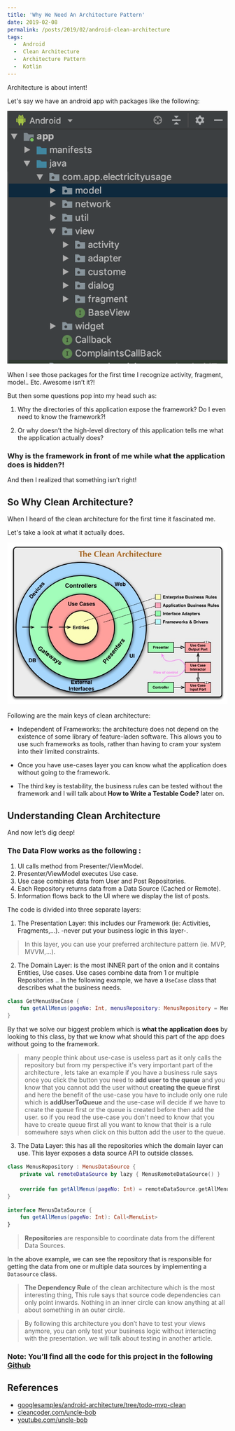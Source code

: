 ```yaml
---
title: 'Why We Need An Architecture Pattern'
date: 2019-02-08
permalink: /posts/2019/02/android-clean-architecture
tags:
  -  Android
  -  Clean Architecture
  -  Architecture Pattern
  -  Kotlin
---
```

Architecture is about intent!

Let's say we have an android app with packages like the following: 


![no architecture image](/images/no_architecture.png)

When I see those packages for the first time I recognize activity, fragment, model.. Etc. Awesome isn’t it?!

But then some questions pop into my head such as:

1. Why the directories of this application expose the framework? Do I even need to know the framework?!

2.  Or why doesn’t the high-level directory of this application tells me what the application actually does?

### Why is the framework in front of me while what the application does is hidden?!
And then I realized that something isn’t right!

## So Why Clean Architecture?

When I heard of the clean architecture for the first time it fascinated me. 

Let's take a look at what it actually does.

![clean architecture image](/images/clean_architecture.jpg)

Following are the main keys of clean architecture:

* Independent of Frameworks: the architecture does not depend on the existence of some library of feature-laden software. This allows you to use such frameworks as tools, rather than having to cram your system into their limited constraints.

* Once you have use-cases layer you can know what the application does without going to the framework. 

* The third key is testability, the business rules can be tested without the framework and I will talk about **How to Write a Testable Code?** later on.


## Understanding Clean Architecture
And now let’s dig deep! 
### The Data Flow works as the following :
1. UI calls method from Presenter/ViewModel.
2. Presenter/ViewModel executes Use case.
3. Use case combines data from User and Post Repositories.
4. Each Repository returns data from a Data Source (Cached or Remote).
5. Information flows back to the UI where we display the list of posts.


The code is divided into three separate layers:

1. The Presentation Layer: this includes our Framework (ie: Activities, Fragments,...). -never put your business logic in this layer-.

> In this layer, you can use your preferred architecture pattern (ie. MVP, MVVM,...).

2. The Domain Layer: is the most INNER part of the onion and it contains Entities, Use cases. Use cases combine data from 1 or multiple Repositories .. In the following example, we have a ```UseCase``` class that describes what the business needs.

``` kotlin
class GetMenusUseCase {
    fun getAllMenus(pageNo: Int, menusRepository: MenusRepository = MenusRepository()) = menusRepository.getAllMenus(pageNo)
}
```
By that we solve our biggest problem which is **what the application does** by looking to this class, by that we know what should this part of the app does without going to the framework.

> many people think about use-case is useless part as it only calls the repository but from my perspective it's very important part of the architecture , lets take an example if you have a business rule says once you click the button you need to **add user to the queue** and you know that you cannot add the user without **creating the queue first** and here the benefit of the use-case you have to include only one rule which is **addUserToQueue** and the use-case will decide if we have to create the queue first or the queue is created before then add the user. so if you read the use-case you don't need to know that you have to create queue first all you want to know that their is a rule somewhere says when click on this button add the user to the queue.

3. The Data Layer: this has all the repositories which the domain layer can use. This layer exposes a data source API to outside classes.

``` kotlin
class MenusRepository : MenusDataSource {
    private val remoteDataSource by lazy { MenusRemoteDataSource() }

    override fun getAllMenus(pageNo: Int) = remoteDataSource.getAllMenus(pageNo)
}
```
``` kotlin
interface MenusDataSource {
    fun getAllMenus(pageNo: Int): Call<MenuList>
}
```
> **Repositories** are responsible to coordinate data from the different Data Sources.

In the above example, we can see the repository that is responsible for getting the data from one or multiple data sources by implementing a ```Datasource``` class.

> **The Dependency Rule** of the clean architecture which is the most interesting thing,
> This rule says that source code dependencies can only point inwards. Nothing in an inner circle can know anything at all about something in an outer circle.

> By following this architecture you don’t have to test your views anymore, you can only test your business logic without interacting with the presentation. we will talk about testing in another article.

### Note: You’ll find all the code for this project in the following [Github](https://github.com/muhammadFawzy/menus-app-architecture/tree/mvvm-clean)

## References

* [googlesamples/android-architecture/tree/todo-mvp-clean](https://github.com/googlesamples/android-architecture/tree/todo-mvp-clean)
* [cleancoder.com/uncle-bob](http://blog.cleancoder.com/uncle-bob/2012/08/13/the-clean-architecture.html)
* [youtube.com/uncle-bob](https://www.youtube.com/watch?v=o_TH-Y78tt4&t=996s)

